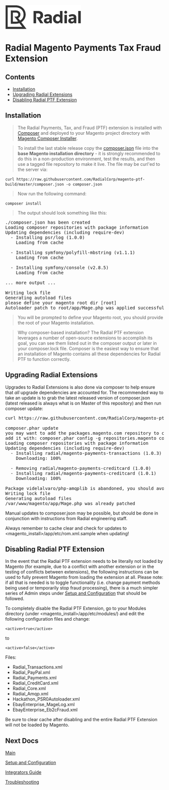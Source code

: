 [![Radial Logo](assets/radial_logo.png)](http://www.radial.com/)

# Radial Magento Payments Tax Fraud Extension

## Contents
  * [Installation](#installation)
  * [Upgrading Radial Extensions](#upgrading-radial-extensions)
  * [Disabling Radial PTF Extension](#disabling-radial-ptf-extension)

## Installation

> The Radial Payments, Tax, and Fraud (PTF) extension is installed with [Composer](https://getcomposer.org/) and deployed to your Magento project directory with [Magento Composer Installer](https://github.com/Cotya/magento-composer-installer).

> To install the last stable release copy the [composer.json](composer.json) file into the **base Magento installation directory** - it is strongly recommended to do this in a non-production environment, test the results, and then use a tagged file repository to make it live. The file may be curl'ed to the server via:

	curl https://raw.githubusercontent.com/RadialCorp/magento-ptf-build/master/composer.json -o composer.json

> Now run the following command:

	composer install

> The output should look something like this:

<pre>
./composer.json has been created
Loading composer repositories with package information
Updating dependencies (including require-dev)
  - Installing psr/log (1.0.0)
    Loading from cache

  - Installing symfony/polyfill-mbstring (v1.1.1)
    Loading from cache

  - Installing symfony/console (v2.8.5)
    Loading from cache

... more output ...

Writing lock file
Generating autoload files
please define your magento root dir [root]
Autoloader patch to root/app/Mage.php was applied successfully
</pre>

> You will be prompted to define your Magento root, you should provide the root of your Magento installation.

> Why composer-based installation?  The Radial PTF extension leverages a number of open-source extensions to accomplish its goal, you can see them listed out in the composer output or later in your composer.lock file.  Composer is the easiest way to ensure that an installation of Magento contains all these dependencies for Radial PTF to function correctly.  

## Upgrading Radial Extensions

Upgrades to Radial Extensions is also done via composer to help ensure that *all* upgrade dependencies are accounted for.  The recommended way to take an update is to grab the latest released version of composer.json (latest released is always what is on Master of this repository) and then run composer update:

<pre>
curl https://raw.githubusercontent.com/RadialCorp/magento-ptf-build/master/composer.json -o composer.json

composer.phar update
you may want to add the packages.magento.com repository to composer.
add it with: composer.phar config -g repositories.magento composer https?://packages.magento.com
Loading composer repositories with package information
Updating dependencies (including require-dev)
  - Installing radial/magento-payments-transactions (1.0.3)
    Downloading: 100%

  - Removing radial/magento-payments-creditcard (1.0.0)
  - Installing radial/magento-payments-creditcard (1.0.1)
    Downloading: 100%

Package videlalvaro/php-amqplib is abandoned, you should avoid using it. Use php-amqplib/php-amqplib instead.
Writing lock file
Generating autoload files
/var/www/magento/app/Mage.php was already patched
</pre>

Manual updates to composer.json may be possible, but should be done in conjunction with instructions from Radial engineering staff.

Always remember to cache clear and check for updates to <magento_install\>/app/etc/rom.xml.sample when updating!

## Disabling Radial PTF Extension

In the event that the Radial PTF extension needs to be literally not loaded by Magento (for example, due to a conflict with another extension or in the testing of conflicts between extensions), the following instructions can be used to fully prevent Magento from loading the extension at all.  Please note: if all that is needed is to toggle functionality (i.e. change payment methods being used or temporarily stop fraud processing), there is a much simpler series of Admin steps under [Setup and Configuration](SETUP.md) that should be followed.

To completely disable the Radial PTF Extension, go to your Modules directory (under <magento_install\>/app/etc/modules/) and edit the following configuration files and change:

    <active>true</active>
    
to


    <active>false</active>

Files:

- Radial_Transactions.xml
- Radial_PayPal.xml
- Radial_Payments.xml
- Radial_CreditCard.xml
- Radial_Core.xml
- Radial_Amqp.xml
- Hackathon_PSR0Autoloader.xml
- EbayEnterprise_MageLog.xml
- EbayEnterprise_Eb2cFraud.xml

Be sure to clear cache after disabling and the entire Radial PTF Extension will not be loaded by Magento.

## Next Docs

[Main](../README.md)

[Setup and Configuration](SETUP.md)

[Integrators Guide](SI.md)

[Troubleshooting](SUPPORT.md)
